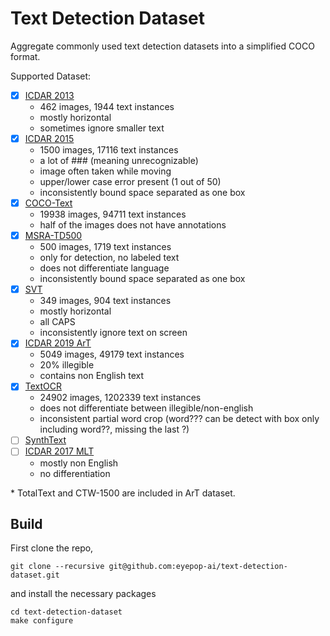 # Text Detection Dataset
Aggregate commonly used text detection datasets into a simplified COCO format.

Supported Dataset:
- [x] [ICDAR 2013](https://rrc.cvc.uab.es/?ch=2&com=introduction)
    * 462 images, 1944 text instances
    * mostly horizontal
    * sometimes ignore smaller text
- [x] [ICDAR 2015](https://rrc.cvc.uab.es/?ch=4&com=introduction)
    * 1500 images, 17116 text instances 
    * a lot of ### (meaning unrecognizable)
    * image often taken while moving
    * upper/lower case error present (1 out of 50)
    * inconsistently bound space separated as one box
- [x] [COCO-Text](https://rrc.cvc.uab.es/?ch=5&com=downloads)
    * 19938 images, 94711 text instances
    * half of the images does not have annotations
- [x] [MSRA-TD500](http://www.iapr-tc11.org/mediawiki/index.php/MSRA_Text_Detection_500_Database_(MSRA-TD500))
    * 500 images, 1719 text instances
    * only for detection, no labeled text
    * does not differentiate language
    * inconsistently bound space separated as one box
- [x] [SVT](http://www.iapr-tc11.org/mediawiki/index.php/The_Street_View_Text_Dataset)
    * 349 images, 904 text instances
    * mostly horizontal
    * all CAPS
    * inconsistently ignore text on screen
- [x] [ICDAR 2019 ArT](https://rrc.cvc.uab.es/?ch=14&com=downloads)
    * 5049 images, 49179 text instances
    * 20% illegible
    * contains non English text
- [x] [TextOCR](https://textvqa.org/textocr/dataset/)
    * 24902 images, 1202339 text instances
    * does not differentiate between illegible/non-english
    * inconsistent partial word crop (word??? can be detect with box only including word??, missing the last ?)
- [ ] [SynthText](https://www.robots.ox.ac.uk/~vgg/data/scenetext/)
- [ ] [ICDAR 2017 MLT](https://rrc.cvc.uab.es/?ch=8&com=introduction)
    * mostly non English
    * no differentiation

\* TotalText and CTW-1500 are included in ArT dataset.
## Build
First clone the repo,
```
git clone --recursive git@github.com:eyepop-ai/text-detection-dataset.git
```
and install the necessary packages
```
cd text-detection-dataset
make configure
```